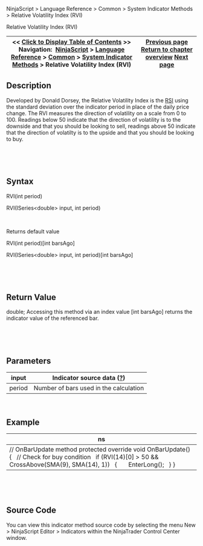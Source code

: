 ﻿


NinjaScript \> Language Reference \> Common \> System Indicator Methods \> Relative Volatility Index (RVI)






















Relative Volatility Index (RVI)







| \<\< [Click to Display Table of Contents](relative_volatility_index_rvi.md) \>\> **Navigation:**     [NinjaScript](ninjascript-1.md) \> [Language Reference](language_reference_wip-1.md) \> [Common](common-1.md) \> [System Indicator Methods](indicators-1.md) \> Relative Volatility Index (RVI) | [Previous page](relative_vigor_index-1.md) [Return to chapter overview](indicators-1.md) [Next page](r_squared-1.md) |
| --- | --- |











## Description


Developed by Donald Dorsey, the Relative Volatility Index is the [RSI](relative_strength_index_rsi-1.md) using the standard deviation over the indicator period in place of the daily price change. The RVI measures the direction of volatility on a scale from 0 to 100\. Readings below 50 indicate that the direction of volatility is to the downside and that you should be looking to sell, readings above 50 indicate that the direction of volatilty is to the upside and that you should be looking to buy. 


 


 


## Syntax


RVI(int period)  

RVI(ISeries\<double\> input, int period)


 


Returns default value  

RVI(int period)\[int barsAgo]  

RVI(ISeries\<double\> input, int period)\[int barsAgo]


 


 


## Return Value


double; Accessing this method via an index value \[int barsAgo] returns the indicator value of the referenced bar.


 


 


## Parameters




| input | Indicator source data ([?](valid_input_data_for_indicator-1.md)) |
| --- | --- |
| period | Number of bars used in the calculation |



 


## 


## Example




| ns |
| --- |
| // OnBarUpdate method protected override void OnBarUpdate() {    // Check for buy condition    if (RVI(14)\[0] \> 50 \&\& CrossAbove(SMA(9), SMA(14), 1))    {        EnterLong();    } } |



 


 


## Source Code


You can view this indicator method source code by selecting the menu New \> NinjaScript Editor \> Indicators within the NinjaTrader Control Center window.








